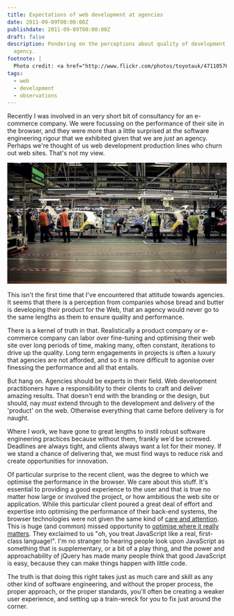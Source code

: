 ```yaml
---
title: Expectations of web development at agencies
date: 2011-09-09T00:00:00Z
publishdate: 2011-09-09T00:00:00Z
draft: false
description: Pondering on the perceptions about quality of development work from an
  agency.
footnote: |
  Photo credit: <a href="http://www.flickr.com/photos/toyotauk/4711057629/in/photostream/">Toyota UK</a>
tags:
  - web
  - development
  - observations
---
```


Recently I was involved in an very short bit of consultancy for an e-commerce company. We were focussing on the performance of their site in the browser, and they were more than a little surprised at the software engineering rigour that we exhibited given that we are <i>just</i> an agency. Perhaps we're thought of us web development production lines who churn out web sites. That's not my view.

<!--more-->
<img src="/images/production-line.jpg" alt=""></figure>

<p>
    This isn't the first time that I've encountered that attitude towards agencies. It seems that there is a perception from companies whose bread and butter is developing their product for the Web, that an agency would never go to the same lengths as them to ensure quality and performance.
</p>
<p>
    There is a kernel of truth in that. Realistically a product company or e-commerce company can labor over fine-tuning and optimising their web site over long periods of time, making many, often constant, iterations to drive up the quality. Long term engagements in projects is often a luxury that agencies are not afforded, and so it is more difficult to agonise over finessing the performance and all that entails.
</p>
<p>
    But hang on. Agencies should be experts in their field.  Web development practitioners have a responsibility to their clients to craft and deliver amazing results. That doesn't end with the branding or the design, but should, nay <i>must</i> extend through to the development and delivery of the 'product' on the web. Otherwise everything that came before delivery is for naught.
</p>
<p>
    Where I work, we have gone to great lengths to instil robust software engineering practices because without them, frankly we'd be screwed. Deadlines are always tight, and clients always want a lot for their money.  If we stand a chance of delivering that, we must find ways to reduce risk and create opportunities for innovation.
</p>
<p>
    Of particular surprise to the recent client, was the degree to which we optimise the performance in the browser. We care about this stuff. It's essential to providing a good experience to the user and that is true no matter how large or involved the project, or how ambitious the web site or application.  While this particular client poured a great deal of effort and expertise into optimising the performance of their back-end systems, the browser technologies were not given the same kind of <a href="http://stevesouders.com/hpws/rules.php" title="High Performance Web Sites">care and attention</a>. This is huge (and common) missed opportunity to <a href="http://www.stevesouders.com/blog/2010/05/07/wpo-web-performance-optimization/" title="WPO &#8211; Web Performance Optimization | High Performance Web Sites">optimise where it really matters</a>.  They exclaimed to us "oh, you treat JavaScript like a real, first-class language!". I'm no stranger to hearing people look upon JavaScript as something that is supplementary, or a bit of a play thing, and the power and approachability of jQuery has made many people think that good JavaScript is easy, because they can make things happen with little code.
</p>
<p>
    The truth is that doing this right takes just as much care and skill as any other kind of software engineering, and without the proper process, the proper approach, or the proper standards, you'll often be creating a weaker user experience, and setting up a train-wreck for you to fix just around the corner.
</p>

